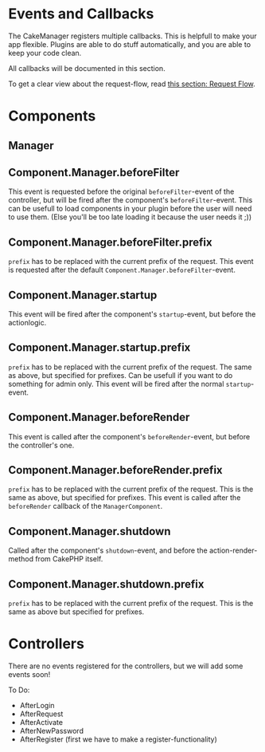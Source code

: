 Events and Callbacks 
=========

The CakeManager registers multiple callbacks. This is helpfull to make your app flexible.
Plugins are able to do stuff automatically, and you are able to keep your code clean.

All callbacks will be documented in this section.

To get a clear view about the request-flow, read [this section: Request Flow](request-flow.md).

Components
==========

## Manager

## Component.Manager.beforeFilter

This event is requested before the original `beforeFilter`-event of the controller, but will be fired after the component's `beforeFilter`-event. This can be usefull to load components in your plugin before the user will need to use them. (Else you'll be too late loading it because the user needs it ;))

## Component.Manager.beforeFilter.prefix

`prefix` has to be replaced with the current prefix of the request.
This event is requested after the default `Component.Manager.beforeFilter`-event.

## Component.Manager.startup

This event will be fired after the component's  `startup`-event, but before the actionlogic.

## Component.Manager.startup.prefix

`prefix` has to be replaced with the current prefix of the request.
The same as above, but specified for prefixes. Can be usefull if you want to do something for admin only. This event will be fired after the normal `startup`-event.

## Component.Manager.beforeRender

This event is called after the component's `beforeRender`-event, but before the controller's one.

## Component.Manager.beforeRender.prefix

`prefix` has to be replaced with the current prefix of the request.
This is the same as above, but specified for prefixes.
This event is called after the `beforeRender` callback of the `ManagerComponent`.

## Component.Manager.shutdown

Called after the component's `shutdown`-event, and before the action-render-method from CakePHP itself.

## Component.Manager.shutdown.prefix

`prefix` has to be replaced with the current prefix of the request. This is the same as above but specified for prefixes.


Controllers
===========

There are no events registered for the controllers, but we will add some events soon!

To Do:

- AfterLogin
- AfterRequest
- AfterActivate
- AfterNewPassword
- AfterRegister (first we have to make a register-functionality)
